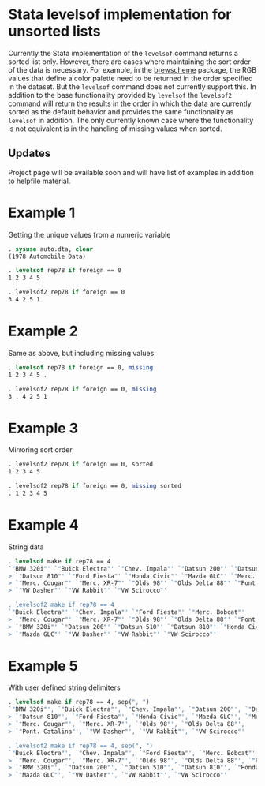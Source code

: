 # Stata levelsof implementation for unsorted lists
Currently the Stata implementation of the `levelsof` command returns a sorted list only.  However, there are cases where maintaining the sort order of the data is necessary.  For example, in the [brewscheme](https://github.com/wbuchanan/brewscheme) package, the RGB values that define a color palette need to be returned in the order specified in the dataset.  But the `levelsof` command does not currently support this.  In addition to the base functionality provided by `levelsof` the `levelsof2` command will return the results in the order in which the data are currently sorted as the default behavior and provides the same functionality as `levelsof` in addition.  The only currently known case where the functionality is not equivalent is in the handling of missing values when sorted.

## Updates
Project page will be available soon and will have list of examples in addition to helpfile material. 


# Example 1
Getting the unique values from a numeric variable

```Stata
. sysuse auto.dta, clear
(1978 Automobile Data)

. levelsof rep78 if foreign == 0
1 2 3 4 5

. levelsof2 rep78 if foreign == 0
3 4 2 5 1
```

# Example 2
Same as above, but including missing values

```Stata
. levelsof rep78 if foreign == 0, missing
1 2 3 4 5 .

. levelsof2 rep78 if foreign == 0, missing
3 . 4 2 5 1
```

# Example 3
Mirroring sort order

```Stata
. levelsof2 rep78 if foreign == 0, sorted
1 2 3 4 5

. levelsof2 rep78 if foreign == 0, missing sorted
. 1 2 3 4 5
```

# Example 4 
String data

```Stata
. levelsof make if rep78 == 4 
`"BMW 320i"' `"Buick Electra"' `"Chev. Impala"' `"Datsun 200"' `"Datsun 510"' 
> `"Datsun 810"' `"Ford Fiesta"' `"Honda Civic"' `"Mazda GLC"' `"Merc. Bobcat"' 
> `"Merc. Cougar"' `"Merc. XR-7"' `"Olds 98"' `"Olds Delta 88"' `"Pont. Catalina"' 
> `"VW Dasher"' `"VW Rabbit"' `"VW Scirocco"'

. levelsof2 make if rep78 == 4 
`"Buick Electra"' `"Chev. Impala"' `"Ford Fiesta"' `"Merc. Bobcat"' 
> `"Merc. Cougar"' `"Merc. XR-7"' `"Olds 98"' `"Olds Delta 88"' `"Pont. Catalina"' 
> `"BMW 320i"' `"Datsun 200"' `"Datsun 510"' `"Datsun 810"' `"Honda Civic"' 
> `"Mazda GLC"' `"VW Dasher"' `"VW Rabbit"' `"VW Scirocco"'
```

# Example 5
With user defined string delimiters

```Stata
. levelsof make if rep78 == 4, sep(", ")
`"BMW 320i"', `"Buick Electra"', `"Chev. Impala"', `"Datsun 200"', `"Datsun 510"', 
> `"Datsun 810"', `"Ford Fiesta"', `"Honda Civic"', `"Mazda GLC"', `"Merc. Bobcat"', 
> `"Merc. Cougar"', `"Merc. XR-7"', `"Olds 98"', `"Olds Delta 88"', 
> `"Pont. Catalina"', `"VW Dasher"', `"VW Rabbit"', `"VW Scirocco"'

. levelsof2 make if rep78 == 4, sep(", ")
`"Buick Electra"', `"Chev. Impala"', `"Ford Fiesta"', `"Merc. Bobcat"', 
> `"Merc. Cougar"', `"Merc. XR-7"', `"Olds 98"', `"Olds Delta 88"', `"Pont. Catalina"', 
> `"BMW 320i"', `"Datsun 200"', `"Datsun 510"', `"Datsun 810"', `"Honda Civic"', 
> `"Mazda GLC"', `"VW Dasher"', `"VW Rabbit"', `"VW Scirocco"'
```





